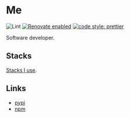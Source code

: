 # Me

![Lint](https://github.com/heavenshell/heavenshell/workflows/Lint/badge.svg)
[![Renovate enabled](https://img.shields.io/badge/renovate-enabled-brightgreen.svg)](https://renovatebot.com/)
[![code style: prettier](https://img.shields.io/badge/code_style-prettier-ff69b4.svg?style=flat-square)](https://github.com/prettier/prettier)

Software developer.

## Stacks

[Stacks I use](https://stackshare.io/heavenshell/my-stack#stack).

## Links

-   [pypi](https://pypi.org/user/ohyanagi/)
-   [npm](https://www.npmjs.com/~heavenshell)

